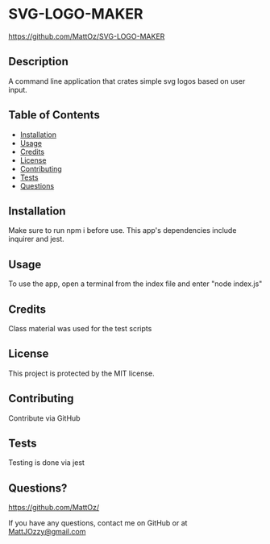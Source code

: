 # SVG-LOGO-MAKER
https://github.com/MattOz/SVG-LOGO-MAKER
## Description
A command line application that crates simple svg logos based on user input.
## Table of Contents
- [Installation](#installation)
- [Usage](#usage)
- [Credits](#credits)
- [License](#license)
- [Contributing](#contributing)
- [Tests](#tests)
- [Questions](#questions)

## Installation
Make sure to run npm i before use. This app's dependencies include inquirer and jest.
## Usage
To use the app, open a terminal from the index file and enter "node index.js"
## Credits
Class material was used for the test scripts
## License
This project is protected by the MIT license.
## Contributing
Contribute via GitHub
## Tests
Testing is done via jest

## Questions?
https://github.com/MattOz/

If you have any questions, contact me on GitHub or at MattJOzzy@gmail.com